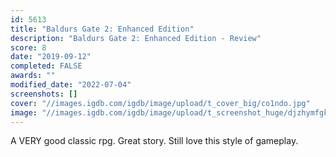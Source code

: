 ```yaml
---
id: 5613
title: "Baldurs Gate 2: Enhanced Edition"
description: "Baldurs Gate 2: Enhanced Edition - Review"
score: 8
date: "2019-09-12"
completed: FALSE
awards: ""
modified_date: "2022-07-04"
screenshots: []
cover: "//images.igdb.com/igdb/image/upload/t_cover_big/co1ndo.jpg"
image: "//images.igdb.com/igdb/image/upload/t_screenshot_huge/djzhymfgkj78skttxpbb.jpg"
---
```

A VERY good classic rpg. Great story. Still love this style of gameplay.